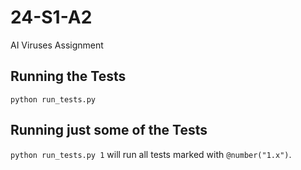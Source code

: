# 24-S1-A2
AI Viruses Assignment

## Running the Tests

`python run_tests.py`

## Running just some of the Tests

`python run_tests.py 1` will run all tests marked with `@number("1.x")`.
